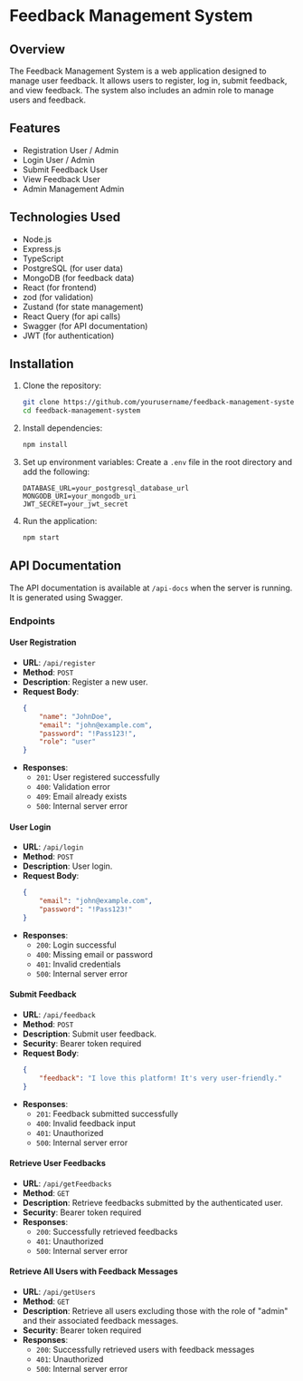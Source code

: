 # Feedback Management System

## Overview

The Feedback Management System is a web application designed to manage user feedback. It allows users to register, log in, submit feedback, and view feedback. The system also includes an admin role to manage users and feedback.

## Features

- Registration User / Admin 
- Login User / Admin 
- Submit Feedback User
- View Feedback User
- Admin Management Admin

## Technologies Used

- Node.js
- Express.js
- TypeScript
- PostgreSQL (for user data)
- MongoDB (for feedback data)
- React (for frontend)
- zod (for validation)
- Zustand (for state management)
- React Query (for api calls)
- Swagger (for API documentation)
- JWT (for authentication)

## Installation

1. Clone the repository:
    ```bash
    git clone https://github.com/yourusername/feedback-management-system.git
    cd feedback-management-system
    ```

2. Install dependencies:
    ```bash
    npm install
    ```

3. Set up environment variables:
    Create a `.env` file in the root directory and add the following:
    ```env
    DATABASE_URL=your_postgresql_database_url
    MONGODB_URI=your_mongodb_uri
    JWT_SECRET=your_jwt_secret
    ```

4. Run the application:
    ```bash
    npm start
    ```

## API Documentation

The API documentation is available at `/api-docs` when the server is running. It is generated using Swagger.

### Endpoints

#### User Registration

- **URL**: `/api/register`
- **Method**: `POST`
- **Description**: Register a new user.
- **Request Body**:
    ```json
    {
        "name": "JohnDoe",
        "email": "john@example.com",
        "password": "!Pass123!",
        "role": "user"
    }
    ```
- **Responses**:
    - `201`: User registered successfully
    - `400`: Validation error
    - `409`: Email already exists
    - `500`: Internal server error

#### User Login

- **URL**: `/api/login`
- **Method**: `POST`
- **Description**: User login.
- **Request Body**:
    ```json
    {
        "email": "john@example.com",
        "password": "!Pass123!"
    }
    ```
- **Responses**:
    - `200`: Login successful
    - `400`: Missing email or password
    - `401`: Invalid credentials
    - `500`: Internal server error

#### Submit Feedback

- **URL**: `/api/feedback`
- **Method**: `POST`
- **Description**: Submit user feedback.
- **Security**: Bearer token required
- **Request Body**:
    ```json
    {
        "feedback": "I love this platform! It's very user-friendly."
    }
    ```
- **Responses**:
    - `201`: Feedback submitted successfully
    - `400`: Invalid feedback input
    - `401`: Unauthorized
    - `500`: Internal server error

#### Retrieve User Feedbacks

- **URL**: `/api/getFeedbacks`
- **Method**: `GET`
- **Description**: Retrieve feedbacks submitted by the authenticated user.
- **Security**: Bearer token required
- **Responses**:
    - `200`: Successfully retrieved feedbacks
    - `401`: Unauthorized
    - `500`: Internal server error

#### Retrieve All Users with Feedback Messages

- **URL**: `/api/getUsers`
- **Method**: `GET`
- **Description**: Retrieve all users excluding those with the role of "admin" and their associated feedback messages.
- **Security**: Bearer token required
- **Responses**:
    - `200`: Successfully retrieved users with feedback messages
    - `401`: Unauthorized
    - `500`: Internal server error



